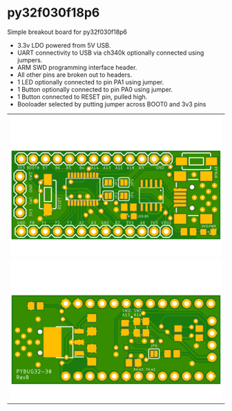 # py32f030f18p6
Simple breakout board for py32f030f18p6

- 3.3v LDO powered from 5V USB.
- UART connectivity to USB via ch340k optionally connected using jumpers.
- ARM SWD programming interface header.
- All other pins are broken out to headers.
- 1 LED optionally connected to pin PA1 using jumper.
- 1 Button optionally connected to pin PA0 using jumper.
- 1 Button connected to RESET pin, pulled high.
- Booloader selected by putting jumper across BOOT0 and 3v3 pins

<table>
  <tr>
    <td> <img src="Hardware/py32f030f18p6/images/py32f030f18p6-Top.png"></td>
  </tr>
  <tr>
    <td> <img src="Hardware/py32f030f18p6/images/py32f030f18p6-Bot.png"></td>
  </tr>
</table>
